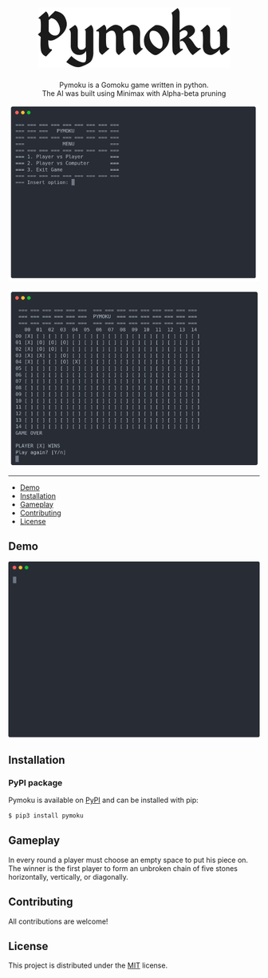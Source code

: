 <h1 align="center">
<img alt="Pymoku" src="resources/pymoku.png"/>
</h1>

<p align="center">
Pymoku is a Gomoku game written in python.<br>
The AI was built using Minimax with Alpha-beta pruning
</p>

<p align="center">
<img alt="title image" src="resources/menu.png"/>
</p>

<p align="center">
<img alt="title image" src="resources/playing.png"/>
</p>

---

* [Demo](#demo)  
* [Installation](#installation)  
* [Gameplay](#gameplay)  
* [Contributing](#contributing)  
* [License](#license) 

## Demo

<p align="center">
<img alt="title image" src="resources/gameplay.svg"/>
</p>

## Installation

### PyPI package

Pymoku is available on [PyPI](https://pypi.python.org/pypi/pymoku/) and can be installed with pip:

```bash
$ pip3 install pymoku
```

## Gameplay

In every round a player must choose an empty space to put his piece on. The winner is the first player to form an unbroken chain of five stones horizontally, vertically, or diagonally.

## Contributing

All contributions are welcome!

## License
This project is distributed under the [MIT](LICENSE) license.
